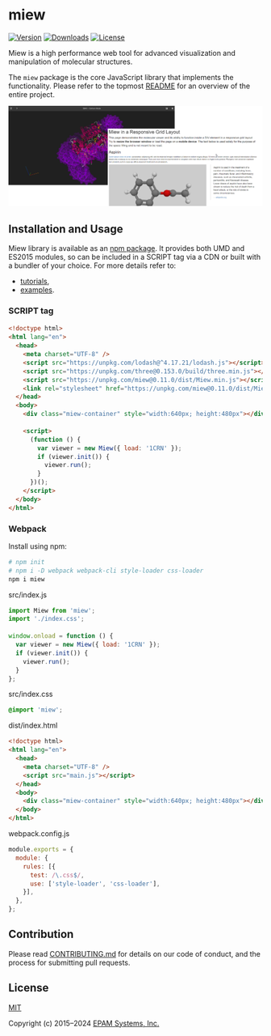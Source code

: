 # miew

[![Version](https://img.shields.io/npm/v/miew)](https://www.npmjs.com/package/miew?activeTab=versions)
[![Downloads](https://img.shields.io/npm/dm/miew)](https://www.npmjs.com/package/miew?activeTab=versions)
[![License](https://img.shields.io/badge/license-MIT-green)](./LICENSE.md)

Miew is a high performance web tool for advanced visualization and manipulation
of molecular structures.

The `miew` package is the core JavaScript library that implements the functionality.
Please refer to the topmost [README][] for an overview of the entire project.

[README]: https://github.com/epam/miew#readme

![Screenshot](README.png)

## Installation and Usage

Miew library is available as an [npm package](https://www.npmjs.com/package/miew).
It provides both UMD and ES2015 modules, so can be included in a SCRIPT tag via a CDN
or built with a bundler of your choice. For more details refer to:

- [tutorials](docs/tutorials/),
- [examples](examples/).

### SCRIPT tag

```html
<!doctype html>
<html lang="en">
  <head>
    <meta charset="UTF-8" />
    <script src="https://unpkg.com/lodash@^4.17.21/lodash.js"></script>
    <script src="https://unpkg.com/three@0.153.0/build/three.min.js"></script>
    <script src="https://unpkg.com/miew@0.11.0/dist/Miew.min.js"></script>
    <link rel="stylesheet" href="https://unpkg.com/miew@0.11.0/dist/Miew.min.css" />
  </head>
  <body>
    <div class="miew-container" style="width:640px; height:480px"></div>

    <script>
      (function () {
        var viewer = new Miew({ load: '1CRN' });
        if (viewer.init()) {
          viewer.run();
        }
      })();
    </script>
  </body>
</html>
```

### Webpack

Install using npm:

```sh
# npm init
# npm i -D webpack webpack-cli style-loader css-loader
npm i miew
```

src/index.js

```js
import Miew from 'miew';
import './index.css';

window.onload = function () {
  var viewer = new Miew({ load: '1CRN' });
  if (viewer.init()) {
    viewer.run();
  }
};
```

src/index.css

```css
@import 'miew';
```

dist/index.html

```html
<!doctype html>
<html lang="en">
  <head>
    <meta charset="UTF-8" />
    <script src="main.js"></script>
  </head>
  <body>
    <div class="miew-container" style="width:640px; height:480px"></div>
  </body>
</html>
```

webpack.config.js

```js
module.exports = {
  module: {
    rules: [{
      test: /\.css$/,
      use: ['style-loader', 'css-loader'],
    }],
  },
};
```

## Contribution

Please read [CONTRIBUTING.md](../../CONTRIBUTING.md) for details on our code of conduct, and the process for submitting pull requests.

## License

[MIT](LICENSE.md)

Copyright (c) 2015–2024 [EPAM Systems, Inc.](https://www.epam.com/)
